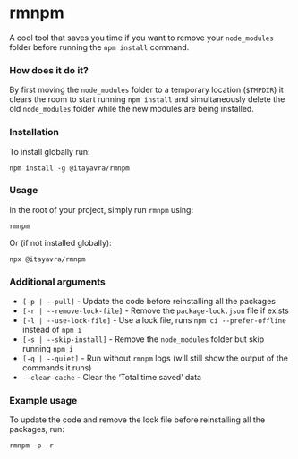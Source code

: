 # rmnpm

A cool tool that saves you time if you want to remove your `node_modules` folder before running the `npm install` command.

### How does it do it?

By first moving the `node_modules` folder to a temporary location (`$TMPDIR`) it clears the room to start running `npm install` and simultaneously delete the old `node_modules` folder while the new modules are being installed.

### Installation

To install globally run:

```
npm install -g @itayavra/rmnpm
```

### Usage

In the root of your project, simply run `rmnpm` using:

```
rmnpm
```

Or (if not installed globally):

```
npx @itayavra/rmnpm
```

### Additional arguments

- `[-p | --pull]` - Update the code before reinstalling all the packages
- `[-r | --remove-lock-file]` - Remove the `package-lock.json` file if exists
- `[-l | --use-lock-file]` - Use a lock file, runs `npm ci --prefer-offline` instead of `npm i`
- `[-s | --skip-install]` - Remove the `node_modules` folder but skip running `npm i`
- `[-q | --quiet]` - Run without `rmnpm` logs (will still show the output of the commands it runs)
- `--clear-cache` - Clear the ‘Total time saved’ data

### Example usage
To update the code and remove the lock file before reinstalling all the packages, run:
```
rmnpm -p -r
```
